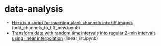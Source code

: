 # data-analysis

* [Here is a script for inserting blank channels into tiff images](https://github.com/tvs-dk/data-analysis/blob/main/add_channels_to_tiff_new.ipynb) (add_channels_to_tiff_new.ipynb)
* [Transform data with random time intervals into regular 2-min intervals using linear interpolation](https://github.com/tvs-dk/data-analysis/blob/main/linear_int.ipynb) (linear_int.ipynb)
